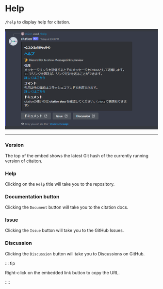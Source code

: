 # Help

`/help` to display help for citation.

![help](../../../image/reference/features/help.png)

----

### Version

The top of the embed shows the latest Git hash of the currently running version of citaiton.

### Help

Clicking on the `Help` title will take you to the repository.

### Documentation button

Clicking the `Document` button will take you to the citation docs.

### Issue

Clicking the `Issue` button will take you to the GitHub Issues.

### Discussion

Clicking the `Discussion` button will take you to Discussions on GitHub.

::: tip

Right-click on the embedded link button to copy the URL.

::::
